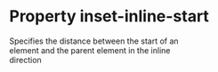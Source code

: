 # Property inset-inline-start

Specifies the distance between the start of an  
element and the parent element in the inline  
direction  
